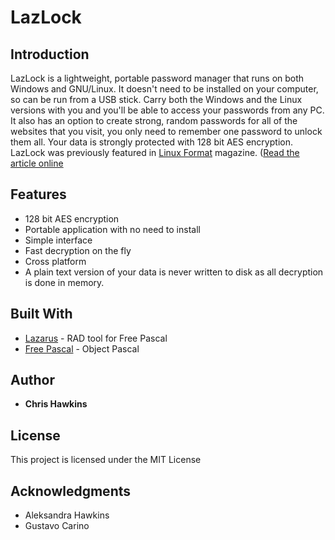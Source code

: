 # LazLock

## Introduction

LazLock is a lightweight, portable password manager that runs on both Windows and GNU/Linux.
It doesn't need to be installed on your computer, so can be run from a USB stick. Carry both the Windows and the Linux versions with you and you'll be able to access your passwords from any PC.
It also has an option to create strong, random passwords for all of the websites that you visit, you only need to remember one password to unlock them all. 
Your data is strongly protected with 128 bit AES encryption.
LazLock was previously featured in [Linux Format](https://www.linuxformat.com/) magazine. ([Read the article online](https://pressreader.com/article/282187946414121) 

## Features
* 128 bit AES encryption
* Portable application with no need to install
* Simple interface
* Fast decryption on the fly
* Cross platform
* A plain text version of your data is never written to disk as all decryption is done in memory.

## Built With

* [Lazarus](https://sourceforge.net/projects/lazarus/) - RAD tool for Free Pascal
* [Free Pascal](https://www.freepascal.org/) - Object Pascal

## Author

* **Chris Hawkins** 

## License

This project is licensed under the MIT License

## Acknowledgments

* Aleksandra Hawkins
* Gustavo Carino
